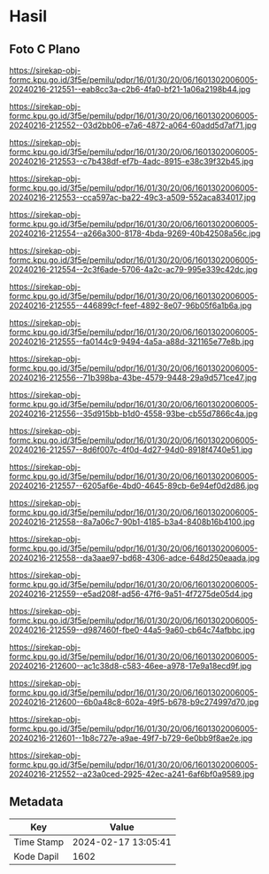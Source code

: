 # Hasil

## Foto C Plano

https://sirekap-obj-formc.kpu.go.id/3f5e/pemilu/pdpr/16/01/30/20/06/1601302006005-20240216-212551--eab8cc3a-c2b6-4fa0-bf21-1a06a2198b44.jpg

https://sirekap-obj-formc.kpu.go.id/3f5e/pemilu/pdpr/16/01/30/20/06/1601302006005-20240216-212552--03d2bb06-e7a6-4872-a064-60add5d7af71.jpg

https://sirekap-obj-formc.kpu.go.id/3f5e/pemilu/pdpr/16/01/30/20/06/1601302006005-20240216-212553--c7b438df-ef7b-4adc-8915-e38c39f32b45.jpg

https://sirekap-obj-formc.kpu.go.id/3f5e/pemilu/pdpr/16/01/30/20/06/1601302006005-20240216-212553--cca597ac-ba22-49c3-a509-552aca834017.jpg

https://sirekap-obj-formc.kpu.go.id/3f5e/pemilu/pdpr/16/01/30/20/06/1601302006005-20240216-212554--a266a300-8178-4bda-9269-40b42508a56c.jpg

https://sirekap-obj-formc.kpu.go.id/3f5e/pemilu/pdpr/16/01/30/20/06/1601302006005-20240216-212554--2c3f6ade-5706-4a2c-ac79-995e339c42dc.jpg

https://sirekap-obj-formc.kpu.go.id/3f5e/pemilu/pdpr/16/01/30/20/06/1601302006005-20240216-212555--446899cf-feef-4892-8e07-96b05f6a1b6a.jpg

https://sirekap-obj-formc.kpu.go.id/3f5e/pemilu/pdpr/16/01/30/20/06/1601302006005-20240216-212555--fa0144c9-9494-4a5a-a88d-321165e77e8b.jpg

https://sirekap-obj-formc.kpu.go.id/3f5e/pemilu/pdpr/16/01/30/20/06/1601302006005-20240216-212556--71b398ba-43be-4579-9448-29a9d571ce47.jpg

https://sirekap-obj-formc.kpu.go.id/3f5e/pemilu/pdpr/16/01/30/20/06/1601302006005-20240216-212556--35d915bb-b1d0-4558-93be-cb55d7866c4a.jpg

https://sirekap-obj-formc.kpu.go.id/3f5e/pemilu/pdpr/16/01/30/20/06/1601302006005-20240216-212557--8d6f007c-4f0d-4d27-94d0-8918f4740e51.jpg

https://sirekap-obj-formc.kpu.go.id/3f5e/pemilu/pdpr/16/01/30/20/06/1601302006005-20240216-212557--6205af6e-4bd0-4645-89cb-6e94ef0d2d86.jpg

https://sirekap-obj-formc.kpu.go.id/3f5e/pemilu/pdpr/16/01/30/20/06/1601302006005-20240216-212558--8a7a06c7-90b1-4185-b3a4-8408b16b4100.jpg

https://sirekap-obj-formc.kpu.go.id/3f5e/pemilu/pdpr/16/01/30/20/06/1601302006005-20240216-212558--da3aae97-bd68-4306-adce-648d250eaada.jpg

https://sirekap-obj-formc.kpu.go.id/3f5e/pemilu/pdpr/16/01/30/20/06/1601302006005-20240216-212559--e5ad208f-ad56-47f6-9a51-4f7275de05d4.jpg

https://sirekap-obj-formc.kpu.go.id/3f5e/pemilu/pdpr/16/01/30/20/06/1601302006005-20240216-212559--d987460f-fbe0-44a5-9a60-cb64c74afbbc.jpg

https://sirekap-obj-formc.kpu.go.id/3f5e/pemilu/pdpr/16/01/30/20/06/1601302006005-20240216-212600--ac1c38d8-c583-46ee-a978-17e9a18ecd9f.jpg

https://sirekap-obj-formc.kpu.go.id/3f5e/pemilu/pdpr/16/01/30/20/06/1601302006005-20240216-212600--6b0a48c8-602a-49f5-b678-b9c274997d70.jpg

https://sirekap-obj-formc.kpu.go.id/3f5e/pemilu/pdpr/16/01/30/20/06/1601302006005-20240216-212601--1b8c727e-a9ae-49f7-b729-6e0bb9f8ae2e.jpg

https://sirekap-obj-formc.kpu.go.id/3f5e/pemilu/pdpr/16/01/30/20/06/1601302006005-20240216-212552--a23a0ced-2925-42ec-a241-6af6bf0a9589.jpg


## Metadata

| Key        | Value               |
| ---------- | ------------------- |
| Time Stamp | 2024-02-17 13:05:41 |
| Kode Dapil | 1602                |



